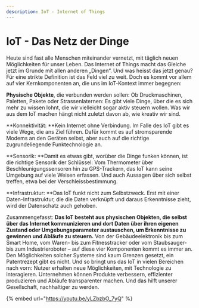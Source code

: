 ```yaml
---
description: IoT - Internet of Things
---
```


# IoT - Das Netz der Dinge

Heute sind fast alle Menschen miteinander vernetzt, mit täglich neuen Möglichkeiten für unser Leben. Das Internet of Things macht das Gleiche jetzt im Grunde mit allen anderen „Dingen“. Und was heisst das jetzt genau? Für eine strikte Definition ist das Feld viel zu weit. Doch es kommt vor allem auf vier Kernkomponenten an, die uns im IoT-Kontext immer begegnen:

**Physische Objekte**, die verbunden werden sollen: Ob Druckmaschinen, Paletten, Pakete oder Strassenlaternen: Es gibt viele Dinge, über die es sich mehr zu wissen lohnt, die wir vielleicht sogar aktiv steuern wollen. Was wir aus dem IoT machen hängt nicht zuletzt davon ab, wie kreativ wir sind.

**Konnektivität: **Kein Internet ohne Verbindung. Im Falle des IoT gibt es viele Wege, die ans Ziel führen. Dafür kommt es auf stromsparende Modems an den Geräten selbst, aber auch auf die richtige zugrundeliegende Funktechnologie an.

**Sensorik: **Damit es etwas gibt, worüber die Dinge funken können, ist die richtige Sensorik der Schlüssel: Vom Thermometer über Beschleunigungssensoren hin zu GPS-Trackern, das IoT kann seine Umgebung auf viele Weisen erfassen. Und auch Aussagen über sich selbst treffen, etwa bei der Verschleissbestimmung.

**Infrastruktur: **Das IoT funkt nicht zum Selbstzweck. Erst mit einer Daten-Infrastruktur, die die Daten verknüpft und daraus Erkenntnisse zieht, wird der Datenschatz auch gehoben.

Zusammengefasst: **Das IoT besteht aus physischen Objekten, die selbst über das Internet kommunizieren und dort Daten über ihren eigenen Zustand oder Umgebungsparameter austauschen, um Erkenntnisse zu gewinnen und Abläufe zu steuern.** Von der Gebäudeelektronik bis zum Smart Home, vom Waren- bis zum Fitnesstracker oder vom Staubsauger- bis zum Industrieroboter – auf diese vier Komponenten kommt es immer an. Den Möglichkeiten solcher Systeme sind kaum Grenzen gesetzt, ein Patentrezept gibt es nicht. Und so bringt uns das IoT in vielen Bereichen nach vorn: Nutzer erhalten neue Möglichkeiten, mit Technologie zu interagieren. Unternehmen können Produkte verbessern, effizienter produzieren und Abläufe transparenter machen. Und das hilft unserer Gesellschaft, nachhaltiger zu werden.

{% embed url="https://youtu.be/yLZbzbO_7yQ" %}
